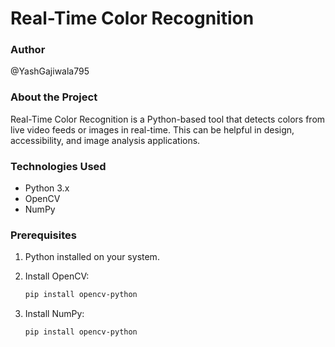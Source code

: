  # Real-Time Color Recognition

### Author
@YashGajiwala795

### About the Project
Real-Time Color Recognition is a Python-based tool that detects colors from live video feeds or images in real-time. This can be helpful in design, accessibility, and image analysis applications.

### Technologies Used
- Python 3.x
- OpenCV
- NumPy

### Prerequisites
1. Python installed on your system.
2. Install OpenCV: 

   ```bash
   pip install opencv-python
   
3. Install NumPy:

   ```bash
   pip install opencv-python
